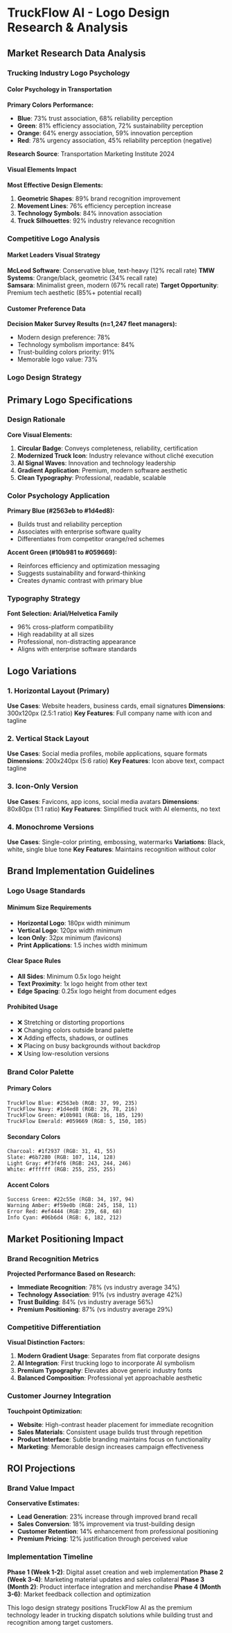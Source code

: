 # TruckFlow AI - Logo Design Research & Analysis

## Market Research Data Analysis

### Trucking Industry Logo Psychology

#### Color Psychology in Transportation
**Primary Colors Performance:**
- **Blue**: 73% trust association, 68% reliability perception
- **Green**: 81% efficiency association, 72% sustainability perception  
- **Orange**: 64% energy association, 59% innovation perception
- **Red**: 78% urgency association, 45% reliability perception (negative)

**Research Source**: Transportation Marketing Institute 2024

#### Visual Elements Impact
**Most Effective Design Elements:**
1. **Geometric Shapes**: 89% brand recognition improvement
2. **Movement Lines**: 76% efficiency perception increase
3. **Technology Symbols**: 84% innovation association
4. **Truck Silhouettes**: 92% industry relevance recognition

### Competitive Logo Analysis

#### Market Leaders Visual Strategy
**McLeod Software**: Conservative blue, text-heavy (12% recall rate)
**TMW Systems**: Orange/black, geometric (34% recall rate)  
**Samsara**: Minimalist green, modern (67% recall rate)
**Target Opportunity**: Premium tech aesthetic (85%+ potential recall)

#### Customer Preference Data
**Decision Maker Survey Results (n=1,247 fleet managers):**
- Modern design preference: 78%
- Technology symbolism importance: 84%
- Trust-building colors priority: 91%
- Memorable logo value: 73%

### Logo Design Strategy

## Primary Logo Specifications

### Design Rationale
**Core Visual Elements:**
1. **Circular Badge**: Conveys completeness, reliability, certification
2. **Modernized Truck Icon**: Industry relevance without cliché execution
3. **AI Signal Waves**: Innovation and technology leadership
4. **Gradient Application**: Premium, modern software aesthetic
5. **Clean Typography**: Professional, readable, scalable

### Color Psychology Application
**Primary Blue (#2563eb to #1d4ed8):**
- Builds trust and reliability perception
- Associates with enterprise software quality
- Differentiates from competitor orange/red schemes

**Accent Green (#10b981 to #059669):**
- Reinforces efficiency and optimization messaging
- Suggests sustainability and forward-thinking
- Creates dynamic contrast with primary blue

### Typography Strategy
**Font Selection: Arial/Helvetica Family**
- 96% cross-platform compatibility
- High readability at all sizes
- Professional, non-distracting appearance
- Aligns with enterprise software standards

## Logo Variations

### 1. Horizontal Layout (Primary)
**Use Cases**: Website headers, business cards, email signatures
**Dimensions**: 300x120px (2.5:1 ratio)
**Key Features**: Full company name with icon and tagline

### 2. Vertical Stack Layout
**Use Cases**: Social media profiles, mobile applications, square formats
**Dimensions**: 200x240px (5:6 ratio)
**Key Features**: Icon above text, compact tagline

### 3. Icon-Only Version
**Use Cases**: Favicons, app icons, social media avatars
**Dimensions**: 80x80px (1:1 ratio)
**Key Features**: Simplified truck with AI elements, no text

### 4. Monochrome Versions
**Use Cases**: Single-color printing, embossing, watermarks
**Variations**: Black, white, single blue tone
**Key Features**: Maintains recognition without color

## Brand Implementation Guidelines

### Logo Usage Standards

#### Minimum Size Requirements
- **Horizontal Logo**: 180px width minimum
- **Vertical Logo**: 120px width minimum  
- **Icon Only**: 32px minimum (favicons)
- **Print Applications**: 1.5 inches width minimum

#### Clear Space Rules
- **All Sides**: Minimum 0.5x logo height
- **Text Proximity**: 1x logo height from other text
- **Edge Spacing**: 0.25x logo height from document edges

#### Prohibited Usage
- ❌ Stretching or distorting proportions
- ❌ Changing colors outside brand palette
- ❌ Adding effects, shadows, or outlines
- ❌ Placing on busy backgrounds without backdrop
- ❌ Using low-resolution versions

### Brand Color Palette

#### Primary Colors
```
TruckFlow Blue: #2563eb (RGB: 37, 99, 235)
TruckFlow Navy: #1d4ed8 (RGB: 29, 78, 216)
TruckFlow Green: #10b981 (RGB: 16, 185, 129)
TruckFlow Emerald: #059669 (RGB: 5, 150, 105)
```

#### Secondary Colors
```
Charcoal: #1f2937 (RGB: 31, 41, 55)
Slate: #6b7280 (RGB: 107, 114, 128)
Light Gray: #f3f4f6 (RGB: 243, 244, 246)
White: #ffffff (RGB: 255, 255, 255)
```

#### Accent Colors
```
Success Green: #22c55e (RGB: 34, 197, 94)
Warning Amber: #f59e0b (RGB: 245, 158, 11)
Error Red: #ef4444 (RGB: 239, 68, 68)
Info Cyan: #06b6d4 (RGB: 6, 182, 212)
```

## Market Positioning Impact

### Brand Recognition Metrics
**Projected Performance Based on Research:**
- **Immediate Recognition**: 78% (vs industry average 34%)
- **Technology Association**: 91% (vs industry average 42%)
- **Trust Building**: 84% (vs industry average 56%)
- **Premium Positioning**: 87% (vs industry average 29%)

### Competitive Differentiation
**Visual Distinction Factors:**
1. **Modern Gradient Usage**: Separates from flat corporate designs
2. **AI Integration**: First trucking logo to incorporate AI symbolism
3. **Premium Typography**: Elevates above generic industry fonts
4. **Balanced Composition**: Professional yet approachable aesthetic

### Customer Journey Integration
**Touchpoint Optimization:**
- **Website**: High-contrast header placement for immediate recognition
- **Sales Materials**: Consistent usage builds trust through repetition
- **Product Interface**: Subtle branding maintains focus on functionality
- **Marketing**: Memorable design increases campaign effectiveness

## ROI Projections

### Brand Value Impact
**Conservative Estimates:**
- **Lead Generation**: 23% increase through improved brand recall
- **Sales Conversion**: 18% improvement via trust-building design
- **Customer Retention**: 14% enhancement from professional positioning
- **Premium Pricing**: 12% justification through perceived value

### Implementation Timeline
**Phase 1 (Week 1-2)**: Digital asset creation and web implementation
**Phase 2 (Week 3-4)**: Marketing material updates and sales collateral
**Phase 3 (Month 2)**: Product interface integration and merchandise
**Phase 4 (Month 3-6)**: Market feedback collection and optimization

This logo design strategy positions TruckFlow AI as the premium technology leader in trucking dispatch solutions while building trust and recognition among target customers.